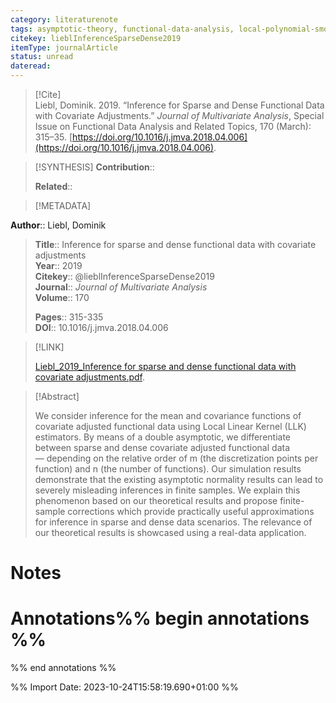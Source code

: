 ```yaml
---
category: literaturenote
tags: asymptotic-theory, functional-data-analysis, local-polynomial-smoothing
citekey: lieblInferenceSparseDense2019
itemType: journalArticle
status: unread  
dateread:  
---
```


> [!Cite]  
> Liebl, Dominik. 2019. “Inference for Sparse and Dense Functional Data with Covariate Adjustments.” _Journal of Multivariate Analysis_, Special Issue on Functional Data Analysis and Related Topics, 170 (March): 315–35. [https://doi.org/10.1016/j.jmva.2018.04.006](https://doi.org/10.1016/j.jmva.2018.04.006).

> [!SYNTHESIS] 
>**Contribution**::
>
>**Related**:: 
>

> [!METADATA]  
>
**Author**:: Liebl, Dominik<br>
> **Title**:: Inference for sparse and dense functional data with covariate adjustments    
> **Year**:: 2019     
> **Citekey**:: @lieblInferenceSparseDense2019    
>**Journal**:: *Journal of Multivariate Analysis*    
>**Volume**:: 170    
>     
>    
>    
>     
> **Pages**:: 315-335    
>**DOI**:: 10.1016/j.jmva.2018.04.006    
>

> [!LINK] 
>
> [Liebl_2019_Inference for sparse and dense functional data with covariate adjustments.pdf](file:///Users/steven/Library/CloudStorage/GoogleDrive-steven.golovkine@ul.ie/My%20Drive/bibliography/Journal%20of%20Multivariate%20Analysis/2019/Liebl_2019_Inference%20for%20sparse%20and%20dense%20functional%20data%20with%20covariate%20adjustments2.pdf).

>[!Abstract]
>
>We consider inference for the mean and covariance functions of covariate adjusted functional data using Local Linear Kernel (LLK) estimators. By means of a double asymptotic, we differentiate between sparse and dense covariate adjusted functional data — depending on the relative order of m (the discretization points per function) and n (the number of functions). Our simulation results demonstrate that the existing asymptotic normality results can lead to severely misleading inferences in finite samples. We explain this phenomenon based on our theoretical results and propose finite-sample corrections which provide practically useful approximations for inference in sparse and dense data scenarios. The relevance of our theoretical results is showcased using a real-data application.
>>


# Notes<br>
# Annotations%% begin annotations %%  
 
  
%% end annotations %%

%% Import Date: 2023-10-24T15:58:19.690+01:00 %%
